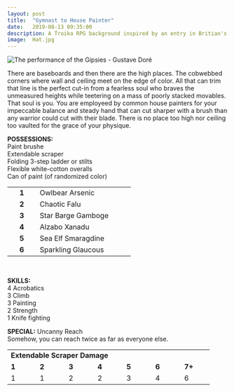 ```yaml
---
layout: post
title:  "Gymnast to House Painter"
date:   2019-08-13 09:35:00
description: A Troika RPG background inspired by an entry in Britian's first census in 1801.
image:  Hat.jpg
---
```


![The performance of the Gipsies - Gustave Doré](https://fantasyrobotfighter.github.io/assets/images/Acrobats.jpg)

There are baseboards and then there are the high places. The cobwebbed corners where wall and ceiling meet on the edge of color. All that can trim that line is the perfect cut-in from a fearless soul who braves the unmeasured heights while teetering on a mass of poorly stacked movables. That soul is you. You are employeed by common house painters for your impeccable balance and steady hand that can cut sharper with a brush than any warrior could cut with their blade. There is no place too high nor ceiling too vaulted for the grace of your physique. 

<b>POSSESSIONS:</b><br />
Paint brushe<br />
Extendable scraper<br />
Folding 3-step ladder or stilts<br />
Flexible white-cotton overalls<br />
Can of paint (of randomized color)<br />

<table>
  <tr>
    <td align="center" width="50" padding="2px"><b>1</b></td><td width="200" padding="2px">Owlbear Arsenic</td>
  </tr>
  <tr>
    <td align="center" width="50" padding="2px"><b>2</b></td><td width="200" padding="2px">Chaotic Falu</td>
  </tr>
  <tr>
    <td align="center" width="50" padding="2px"><b>3</b></td><td width="200" padding="2px">Star Barge Gamboge</td>
  </tr>
  <tr>
    <td align="center" width="50" padding="2px"><b>4</b></td><td width="200" padding="2px">Alzabo Xanadu</td>
  </tr>
  <tr>
    <td align="center" width="50" padding="2px"><b>5</b></td><td width="200" padding="2px">Sea Elf Smaragdine</td>
  </tr>
  <tr>
    <td align="center" width="50" padding="2px"><b>6</b></td><td width="200" padding="2px">Sparkling Glaucous</td>
  </tr>
</table><br />

<b>SKILLS:</b><br />
4 Acrobatics<br />
3 Climb<br />
3 Painting<br />
2 Strength<br />
1 Knife fighting<br />

<b>SPECIAL:</b> Uncanny Reach<br />
Somehow, you can reach twice as far as everyone else.
<br />

<table>
  <tr>
    <td colspan="7" width="350" padding="2px"><b>Extendable Scraper Damage</b>
    </td>
  </tr>
  <tr>
    <td width="50" padding="2px"><b>1</b></td>
    <td width="50" padding="2px"><b>2</b></td>
    <td width="50" padding="2px"><b>3</b></td>
    <td width="50" padding="2px"><b>4</b></td>
    <td width="50" padding="2px"><b>5</b></td>
    <td width="50" padding="2px"><b>6</b></td>
    <td width="50" padding="2px"><b>7+</b></td>
  </tr>
    <tr>
    <td width="50" padding="2px">1</td>
    <td width="50" padding="2px">1</td>
    <td width="50" padding="2px">2</td>
    <td width="50" padding="2px">2</td>
    <td width="50" padding="2px">3</td>
    <td width="50" padding="2px">4</td>
    <td width="50" padding="2px">6</td>
  </tr>
</table>

<script type="application/ld+json">
{ "@context": "https://schema.org", 
 "@type": "BlogPosting",
 "mainEntityOfPage": {
        "@type": "WebPage",
        "@id": "https://www.fantasyrobotfighter.com/2019/Gymnast-to-House-Painter/"
      },
 "headline": "Gymnast to House Painter - A character background for the Troika RPG",
 "alternativeHeadline": "A Troika RPG background inspired by an entry in Britian's first census in 1801.",
 "image": "https://www.fantasyrobotfighter.com/assets/images/Hat.jpg",
 "genre": "CreativeWork", 
 "keywords": "Troika RPG Indie Game Design Background Class Gymnast House Painter", 
 "wordcount": "1350",
 "publisher": {	
 		"@type": "Organization",
        "name": "Fantasy Robot Fighter",
		"url": "http://www.fantasyrobotfighter.com",
		"logo": {
		    "@type": "ImageObject",
		    "url": "https://www.fantasyrobotfighter.com/assets/images/avatar.png",
		    "width": 80,
		    "height": 80
		}
    },
 "datePublished": "2019-05-22",
 "dateCreated": "2019-05-22",
 "dateModified": "2019-05-22",
 "description": "Gymnast to House Painter - A character background for the Troika RPG",
 "articleBody": "There are baseboards and then there are the high places. The cobwebbed corners where wall and ceiling meet on the edge of color. All that can trim that line is the perfect cut-in from a fearless soul who braves the unmeasured heights while teetering on a mass of poorly stacked movables. That soul is you. You were hired for your impeccable balance and steady hand that cuts sharper with a brush than any warrior could cut with their blade. There is no place too high nor ceiling too vaulted for the grace of your physique.",
   "author": {
    "@type": "Person",
    "name": "Ryan Buller"
  }
 }
</script>

[jekyll-gh]: https://github.com/mojombo/jekyll
[jekyll]:    http://jekyllrb.com

